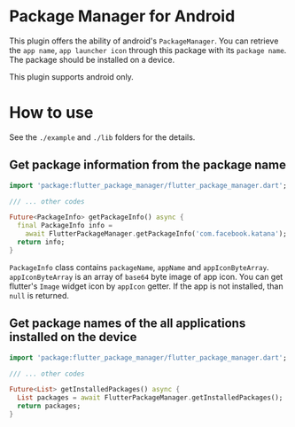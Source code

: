 # Package Manager for Android

This plugin offers the ability of android's `PackageManager`.
You can retrieve the `app name`, `app launcher icon` through
this package with its `package name`. The package should be
installed on a device.

This plugin supports android only.

# How to use

See the `./example` and `./lib` folders for the details.

## Get package information from the package name

```dart
import 'package:flutter_package_manager/flutter_package_manager.dart';

/// ... other codes

Future<PackageInfo> getPackageInfo() async {
  final PackageInfo info =
    await FlutterPackageManager.getPackageInfo('com.facebook.katana');
  return info;
}
```

`PackageInfo` class contains `packageName`, `appName` and `appIconByteArray`.
`appIconByteArray` is an array of `base64` byte image of app icon.
You can get flutter's `Image` widget icon by `appIcon` getter.
If the app is not installed, than `null` is returned.

## Get package names of the all applications installed on the device

```dart
import 'package:flutter_package_manager/flutter_package_manager.dart';

/// ... other codes

Future<List> getInstalledPackages() async {
  List packages = await FlutterPackageManager.getInstalledPackages();
  return packages;
}
```
